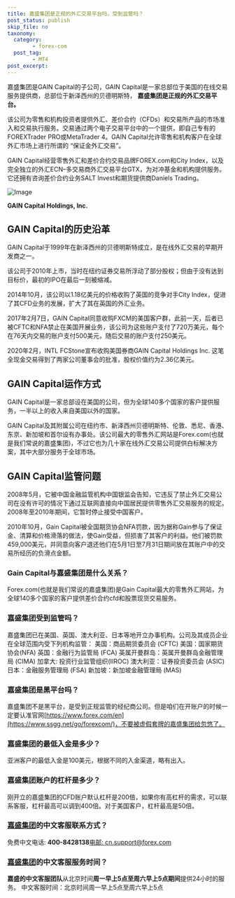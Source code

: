 ```yaml
---
title: 嘉盛集团是正规的外汇交易平台吗，受到监管吗？
post_status: publish
skip_file: no
taxonomy:
  category:
        - forex-com
  post_tag:
        - MT4
post_excerpt: 
---
```

嘉盛集团是GAIN Capital的子公司，GAIN Capital是一家总部位于美国的在线交易服务提供商，总部位于新泽西州的贝德明斯特， **嘉盛集团是正规的外汇交易平台。**

该公司为零售和机构投资者提供外汇、差价合约（CFDs）和交易所产品的市场准入和交易执行服务。交易通过两个电子交易平台中的一个提供，即自己专有的FOREXTrader PRO或MetaTrader 4。GAIN Capital允许零售和机构客户在全球外汇市场上进行所谓的 “保证金外汇交易”。

GAIN Capital经营零售外汇和差价合约交易品牌FOREX.com和City Index，以及完全独立的外汇ECN–多交易商外汇交易平台GTX，为对冲基金和机构提供服务。它还拥有咨询差价合约业务SALT Invest和期货提供商Daniels Trading。

![Image](https://cdn.fendou.la/tuoss/Gain-capital-logo.png)

**GAIN Capital Holdings, Inc.**

## GAIN Capital的历史沿革

GAIN Capital于1999年在新泽西州的贝德明斯特成立，是在线外汇交易的早期开发商之一。

该公司于2010年上市，当时在纽约证券交易所浮动了部分股权；但由于没有达到目标价，最初的IPO在最后一刻被缩减。

2014年10月，该公司以1.18亿美元的价格收购了英国的竞争对手City Index，促进了其CFD业务的发展，扩大了其在英国的外汇业务。

2017年2月7日，GAIN Capital同意收购FXCM的美国客户群，此前一天，后者已被CFTC和NFA禁止在美国开展业务，该公司为这些账户支付了720万美元，每个在76天内交易的账户支付500美元，随后交易的账户支付250美元。

2020年2月，INTL FCStone宣布收购美国券商GAIN Capital Holdings Inc. 这笔全现金交易得到了两家公司董事会的批准，股权价值约为2.36亿美元。

## GAIN Capital运作方式

GAIN Capital是一家总部设在美国的公司，但为全球140多个国家的客户提供服务，一半以上的收入来自美国以外的国家。

GAIN Capital及其附属公司在纽约市、新泽西州贝德明斯特、伦敦、悉尼、香港、东京、新加坡和首尔设有办事处。该公司最大的零售外汇网站是Forex.com(也就是我们常说的嘉盛集团)，不过它也为几十家在线外汇交易公司提供白标解决方案，其中大部分服务于全球市场。

## GAIN Capital监管问题

2008年5月，它被中国金融监管机构中国银监会告知，它违反了禁止外汇交易公司在没有许可的情况下通过互联网直接向中国居民提供零售外汇交易服务的规定。2008年至2010年期间，它暂时停止接受中国客户。

2010年10月，Gain Capital被全国期货协会NFA罚款，因为据称Gain参与了保证金、清算和价格滑落的做法，使Gain受益，但损害了其客户的利益。他们被罚款459,000美元，并同意向客户退还他们在5月1日至7月31日期间放在其账户中的交易所经历的负滑点金额。

### Gain Capital与嘉盛集团是什么关系？

Forex.com(也就是我们常说的嘉盛集团)是Gain Capital最大的零售外汇网站，为全球140多个国家的客户提供差价合约cfd和股票现货交易服务。

### 嘉盛集团受到监管吗？

嘉盛集团已在美国、英国、澳大利亚、日本等地开立办事机构。公司及其成员企业在全球范围内受下列机构监管：
美国：商品期货委员会 (CFTC)
美国：国家期货协会(NFA)
英国：金融行为监管局 (FCA)
英属开曼群岛：英属开曼群岛金融管理局 (CIMA)
加拿大: 投资行业监管组织(IIROC)
澳大利亚：证券投资委员会 (ASIC)
日本：金融服务管理局 (FSA)
新加坡：新加坡金融管理局 (MAS)

### 嘉盛集团是黑平台吗？

嘉盛集团不是黑平台，是受到正规监管的经纪商公司。但是咱们在开账户的时候一定要认准官网[https://www.forex.com/en](https://www.ssgg.net/go/forexcom/)，不要被虚假套牌的嘉盛集团给忽悠了。

### 嘉盛集团的最低入金是多少？

亚洲客户的最低入金是100美元，根据不同的入金渠道，略有出入。

### 嘉盛集团账户的杠杆是多少？

刚开立的嘉盛集团的CFD账户默认杠杆是200倍，如果你有高杠杆的需求，可以联系客服，杠杆最高可以调到400倍。对于美国客户，杠杆最高是50倍。

### [嘉盛集团](https://www.ssgg.net/go/forexcom/)的中文客服联系方式？

免费中文电话: **400-8428138**[电邮: cn.support@forex.com](mailto:%E7%94%B5%E9%82%AE:%20cn.support@forex.com)

### [嘉盛集团](https://www.ssgg.net/go/forexcom/)的中文客服服务时间？

**嘉盛的中文客服团队**从北京时间**周一早上5点至周六早上5点期间**提供24小时的服务。
中文客服时间：北京时间周一早上5点至周六早上5点